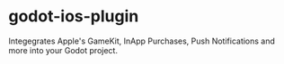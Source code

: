 # godot-ios-plugin
Integegrates Apple's GameKit, InApp Purchases, Push Notifications and more into your Godot project.
